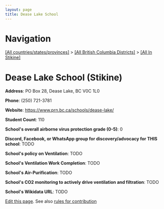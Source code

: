 ```yaml
---
layout: page
title: Dease Lake School
---
```

# Navigation

[[All countries/states/provinces]](../../..) > [[All British Columbia Districts]](../..) > [[All In Stikine]](..)

# Dease Lake School (Stikine)

**Address**: PO Box 28, Dease Lake, BC V0C 1L0

**Phone**: (250) 721-3781

**Website**: <https://www.prn.bc.ca/schools/dease-lake/>

**Student Count**: 110

**School's overall airborne virus protection grade (0-5)**: 0

**Discord, Facebook, or WhatsApp group for discovery/advocacy for THIS school**: TODO

**School's policy on Ventilation**: TODO

**School's Ventilation Work Completion**: TODO

**School's Air-Purification**: TODO

**School's CO2 monitoring to actively drive ventilation and filtration**: TODO

**School's Wikidata URL**: TODO


[Edit this page](https://github.com/ventilate-schools/BC/edit/main/./Stikine/Dease_Lake_School.md). See also [rules for contribution](../../../contribution-rules/)